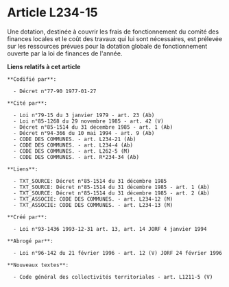 # Article L234-15

Une dotation, destinée à couvrir les frais de fonctionnement du comité des finances locales et le coût des travaux qui lui
sont nécessaires, est prélevée sur les ressources prévues pour la dotation globale de fonctionnement ouverte par la loi de
finances de l'année.

**Liens relatifs à cet article**

	**Codifié par**:

	  - Décret n°77-90 1977-01-27

	**Cité par**:

	  - Loi n°79-15 du 3 janvier 1979 - art. 23 (Ab)
	  - Loi n°85-1268 du 29 novembre 1985 - art. 42 (V)
	  - Décret n°85-1514 du 31 décembre 1985 - art. 1 (Ab)
	  - Décret n°94-366 du 10 mai 1994 - art. 9 (Ab)
	  - CODE DES COMMUNES. - art. L234-21 (Ab)
	  - CODE DES COMMUNES. - art. L234-4 (Ab)
	  - CODE DES COMMUNES. - art. L262-5 (M)
	  - CODE DES COMMUNES. - art. R*234-34 (Ab)

	**Liens**:

	  - TXT_SOURCE: Décret n°85-1514 du 31 décembre 1985
	  - TXT_SOURCE: Décret n°85-1514 du 31 décembre 1985 - art. 1 (Ab)
	  - TXT_SOURCE: Décret n°85-1514 du 31 décembre 1985 - art. 2 (Ab)
	  - TXT_ASSOCIE: CODE DES COMMUNES. - art. L234-12 (M)
	  - TXT_ASSOCIE: CODE DES COMMUNES. - art. L234-13 (M)

	**Créé par**:

	  - Loi n°93-1436 1993-12-31 art. 13, art. 14 JORF 4 janvier 1994

	**Abrogé par**:

	  - Loi n°96-142 du 21 février 1996 - art. 12 (V) JORF 24 février 1996

	**Nouveaux textes**:

	  - Code général des collectivités territoriales - art. L1211-5 (V)
